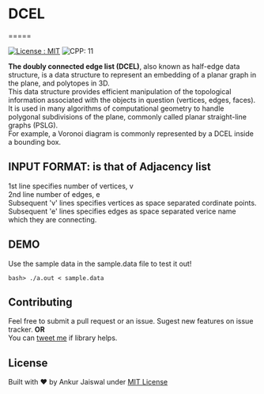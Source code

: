 
# DCEL

=====

[![License : MIT](https://img.shields.io/npm/l/express.svg)](https://ankur.mit-license.org/)
![CPP: 11](https://img.shields.io/badge/CPP-11-red.svg)

**The doubly connected edge list (DCEL)**, also known as half-edge data structure, is a data structure to represent an embedding of a planar graph in the plane, and polytopes in 3D.  
This data structure provides efficient manipulation of the topological information associated with the objects in question (vertices, edges, faces).  
It is used in many algorithms of computational geometry to handle polygonal subdivisions of the plane, commonly called planar straight-line graphs (PSLG).  
For example, a Voronoi diagram is commonly represented by a DCEL inside a bounding box.  

## INPUT FORMAT: is that of Adjacency list

1st line specifies number of vertices, v  
2nd line number of edges, e  
Subsequent 'v' lines specifies vertices as space separated cordinate points.  
Subsequent 'e' lines specifies edges as space separated verice name which they are connecting.  

## DEMO 

Use the sample data in the sample.data file to test it out!   

    bash> ./a.out < sample.data 

## Contributing

Feel free to submit a pull request or an issue. Sugest new features on issue tracker.
**OR**  
You can [tweet me](https://twitter.com/ItsAnkurJ) if library helps.

## License

Built with ♥ by Ankur Jaiswal  under [MIT License](https://ankur.mit-license.org/)
